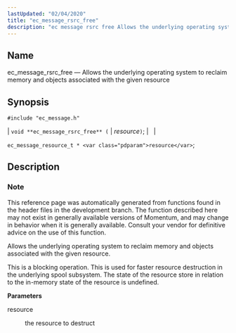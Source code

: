 ```yaml
---
lastUpdated: "02/04/2020"
title: "ec_message_rsrc_free"
description: "ec message rsrc free Allows the underlying operating system to reclaim memory and objects associated with the given resource void ec message rsrc free resource ec message resource t resource This reference page was automatically generated from functions found in the header files in the development branch The function described..."
---
```


<a name="apis.ec_message_rsrc_free"></a> 
## Name

ec_message_rsrc_free — Allows the underlying operating system to reclaim memory and objects associated with the given resource

## Synopsis

`#include "ec_message.h"`

| `void **ec_message_rsrc_free** (` | <var class="pdparam">resource</var>`)`; |   |

`ec_message_resource_t * <var class="pdparam">resource</var>`;<a name="idp56842288"></a> 
## Description

### Note

This reference page was automatically generated from functions found in the header files in the development branch. The function described here may not exist in generally available versions of Momentum, and may change in behavior when it is generally available. Consult your vendor for definitive advice on the use of this function.

Allows the underlying operating system to reclaim memory and objects associated with the given resource.

This is a blocking operation. This is used for faster resource destruction in the underlying spool subsystem. The state of the resource store in relation to the in-memory state of the resource is undefined.

**<a name="idp56845904"></a> Parameters**

<dl class="variablelist">

<dt>resource</dt>

<dd>

the resource to destruct

</dd>

</dl>